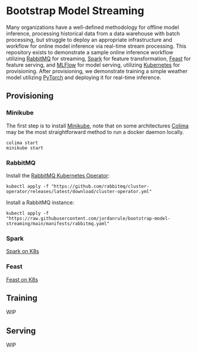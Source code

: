 # Bootstrap Model Streaming
Many organizations have a well-defined methodology for offline model inference, processing historical data from a data warehouse with batch processing, but struggle to deploy an appropriate infrastructure and workflow for online model inference via real-time stream processing.  This repository exists to demonstrate a sample online inference workflow utilizing <a href="https://github.com/rabbitmq/rabbitmq-server">RabbitMQ</a> for streaming, <a href="https://github.com/apache/spark">Spark</a> for feature transformation, <a href="https://github.com/feast-dev/feast">Feast</a> for feature serving, and <a href="https://github.com/mlflow/mlflow">MLFlow</a> for model serving, utilizing <a href="https://github.com/kubernetes/kubernetes">Kubernetes</a> for provisioning.  After provisioning, we demonstrate training a simple weather model utilizing <a href="https://github.com/jdb78/pytorch-forecasting">PyTorch</a> and deploying it for real-time inference.

## Provisioning

### Minikube
The first step is to install <a href="https://minikube.sigs.k8s.io/docs/start/">Minikube</a>, note that on some architectures <a href="https://github.com/abiosoft/colima">Colima</a> may be the most straightforward method to run a docker daemon locally.

```
colima start
minikube start
```

### RabbitMQ
Install the <a href="https://www.rabbitmq.com/kubernetes/operator/using-operator.html">RabbitMQ Kubernetes Operator</a>:

```
kubectl apply -f "https://github.com/rabbitmq/cluster-operator/releases/latest/download/cluster-operator.yml"
```

Install a RabbitMQ instance:

```
kubectl apply -f "https://raw.githubusercontent.com/jordanrule/bootstrap-model-streaming/main/manifests/rabbitmq.yaml"
```

### Spark

<a href="https://github.com/kubernetes/examples/tree/master/staging/spark">Spark on K8s</a>

### Feast

<a href="https://github.com/feast-dev/feast/tree/master/infra/charts/feast">Feast on K8s</a>

## Training

WIP

## Serving

WIP